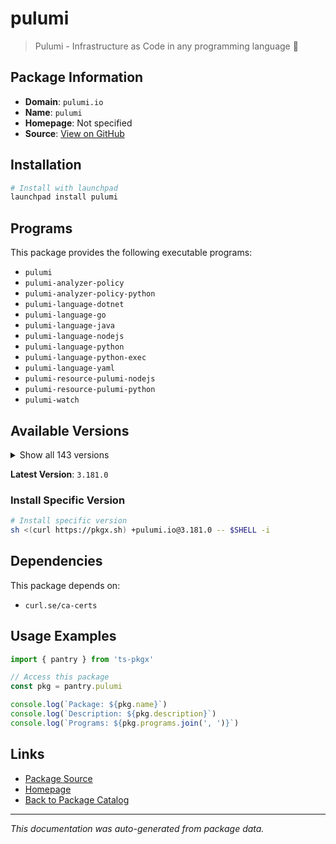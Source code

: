 # pulumi

> Pulumi - Infrastructure as Code in any programming language 🚀

## Package Information

- **Domain**: `pulumi.io`
- **Name**: `pulumi`
- **Homepage**: Not specified
- **Source**: [View on GitHub](https://github.com/pkgxdev/pantry/tree/main/projects/pulumi.io/package.yml)

## Installation

```bash
# Install with launchpad
launchpad install pulumi
```

## Programs

This package provides the following executable programs:

- `pulumi`
- `pulumi-analyzer-policy`
- `pulumi-analyzer-policy-python`
- `pulumi-language-dotnet`
- `pulumi-language-go`
- `pulumi-language-java`
- `pulumi-language-nodejs`
- `pulumi-language-python`
- `pulumi-language-python-exec`
- `pulumi-language-yaml`
- `pulumi-resource-pulumi-nodejs`
- `pulumi-resource-pulumi-python`
- `pulumi-watch`

## Available Versions

<details>
<summary>Show all 143 versions</summary>

- `3.181.0`, `3.180.0`, `3.178.0`, `3.177.0`, `3.176.0`
- `3.175.0`, `3.174.0`, `3.173.0`, `3.172.0`, `3.171.0`
- `3.170.0`, `3.169.0`, `3.168.0`, `3.167.0`, `3.166.0`
- `3.165.0`, `3.163.0`, `3.162.0`, `3.161.0`, `3.158.0`
- `3.157.0`, `3.156.0`, `3.155.0`, `3.154.0`, `3.153.1`
- `3.153.0`, `3.152.0`, `3.151.0`, `3.150.0`, `3.149.0`
- `3.148.0`, `3.147.0`, `3.146.0`, `3.145.0`, `3.144.1`
- `3.144.0`, `3.143.0`, `3.142.0`, `3.141.0`, `3.140.0`
- `3.139.0`, `3.138.0`, `3.137.0`, `3.136.1`, `3.136.0`
- `3.135.1`, `3.135.0`, `3.134.1`, `3.134.0`, `3.133.0`
- `3.132.0`, `3.131.0`, `3.130.0`, `3.129.0`, `3.128.0`
- `3.127.0`, `3.126.0`, `3.125.0`, `3.124.0`, `3.123.0`
- `3.122.0`, `3.121.0`, `3.120.0`, `3.119.0`, `3.118.0`
- `3.117.0`, `3.116.1`, `3.116.0`, `3.115.2`, `3.115.1`
- `3.115.0`, `3.114.0`, `3.113.3`, `3.113.2`, `3.113.1`
- `3.113.0`, `3.112.0`, `3.111.1`, `3.111.0`, `3.110.0`
- `3.109.0`, `3.108.1`, `3.108.0`, `3.107.0`, `3.106.0`
- `3.105.0`, `3.104.2`, `3.104.1`, `3.104.0`, `3.103.1`
- `3.103.0`, `3.102.0`, `3.101.1`, `3.101.0`, `3.100.0`
- `3.99.0`, `3.98.0`, `3.97.0`, `3.96.2`, `3.96.1`
- `3.96.0`, `3.95.0`, `3.94.2`, `3.94.1`, `3.94.0`
- `3.93.0`, `3.92.0`, `3.91.1`, `3.91.0`, `3.90.1`
- `3.90.0`, `3.89.0`, `3.88.1`, `3.88.0`, `3.87.0`
- `3.86.0`, `3.85.0`, `3.84.0`, `3.83.0`, `3.82.1`
- `3.82.0`, `3.81.0`, `3.80.0`, `3.79.0`, `3.78.1`
- `3.78.0`, `3.77.1`, `3.77.0`, `3.76.1`, `3.76.0`
- `3.75.0`, `3.74.0`, `3.73.0`, `3.72.2`, `3.72.1`
- `3.72.0`, `3.71.0`, `3.70.0`, `3.69.0`, `3.68.0`
- `3.67.1`, `3.67.0`, `3.66.0`

</details>

**Latest Version**: `3.181.0`

### Install Specific Version

```bash
# Install specific version
sh <(curl https://pkgx.sh) +pulumi.io@3.181.0 -- $SHELL -i
```

## Dependencies

This package depends on:

- `curl.se/ca-certs`

## Usage Examples

```typescript
import { pantry } from 'ts-pkgx'

// Access this package
const pkg = pantry.pulumi

console.log(`Package: ${pkg.name}`)
console.log(`Description: ${pkg.description}`)
console.log(`Programs: ${pkg.programs.join(', ')}`)
```

## Links

- [Package Source](https://github.com/pkgxdev/pantry/tree/main/projects/pulumi.io/package.yml)
- [Homepage](#)
- [Back to Package Catalog](../../package-catalog.md)

---

*This documentation was auto-generated from package data.*
